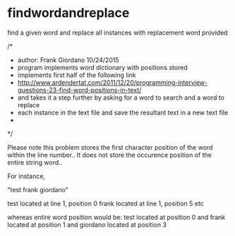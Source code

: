 # findwordandreplace
find a given word and replace all instances with replacement word provided

/*
 * author: Frank Giordano 10/24/2015
 * program implements word dictionary with positions stored
 * implements first half of the following link
 * http://www.ardendertat.com/2011/12/20/programming-interview-questions-23-find-word-positions-in-text/
 * and takes it a step further by asking for a word to search and a word to replace
 * each instance in the text file and save the resultant text in a new text file
 * 
 */

Please note this problem stores the first character position of the word within the line number.. 
It does not store the occurence position of the entire string word.. 

For instance,

"test frank giordano" 

test located at line 1, position 0
frank located at line 1, position 5
etc

whereas entire word position would be:
test located at position 0 and frank located at position 1 and giordano located at position 3
